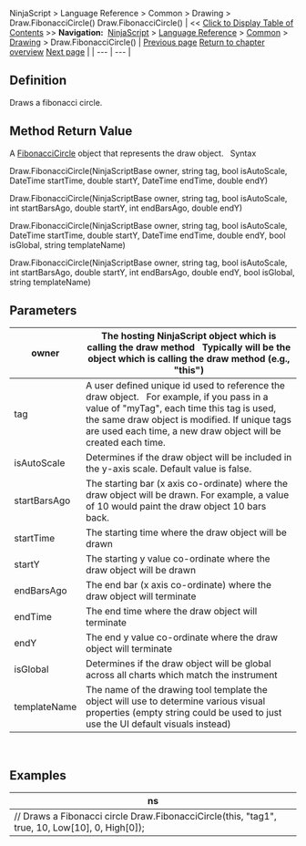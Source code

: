 ﻿
NinjaScript \> Language Reference \> Common \> Drawing \> Draw.FibonacciCircle()
Draw.FibonacciCircle()
| \<\< [Click to Display Table of Contents](draw_fibonaccicircle.md) \>\> **Navigation:**     [NinjaScript](ninjascript.md) \> [Language Reference](language_reference_wip.md) \> [Common](common.md) \> [Drawing](drawing.md) \> Draw.FibonacciCircle() | [Previous page](extendedline.md) [Return to chapter overview](drawing.md) [Next page](fibonaccicircle.md) |
| --- | --- |
## Definition
Draws a fibonacci circle.
 
## Method Return Value
A [FibonacciCircle](fibonaccicircle.md) object that represents the draw object.
 
Syntax  

Draw.FibonacciCircle(NinjaScriptBase owner, string tag, bool isAutoScale, DateTime startTime, double startY, DateTime endTime, double endY)  

Draw.FibonacciCircle(NinjaScriptBase owner, string tag, bool isAutoScale, int startBarsAgo, double startY, int endBarsAgo, double endY)  

Draw.FibonacciCircle(NinjaScriptBase owner, string tag, bool isAutoScale, DateTime startTime, double startY, DateTime endTime, double endY, bool isGlobal, string templateName)  

Draw.FibonacciCircle(NinjaScriptBase owner, string tag, bool isAutoScale, int startBarsAgo, double startY, int endBarsAgo, double endY, bool isGlobal, string templateName)

## Parameters
| owner | The hosting NinjaScript object which is calling the draw method   Typically will be the object which is calling the draw method (e.g., "this") |
| --- | --- |
| tag | A user defined unique id used to reference the draw object.    For example, if you pass in a value of "myTag", each time this tag is used, the same draw object is modified. If unique tags are used each time, a new draw object will be created each time. |
| isAutoScale | Determines if the draw object will be included in the y\-axis scale. Default value is false. |
| startBarsAgo | The starting bar (x axis co\-ordinate) where the draw object will be drawn. For example, a value of 10 would paint the draw object 10 bars back. |
| startTime | The starting time where the draw object will be drawn |
| startY | The starting y value co\-ordinate where the draw object will be drawn |
| endBarsAgo | The end bar (x axis co\-ordinate) where the draw object will terminate |
| endTime | The end time where the draw object will terminate |
| endY | The end y value co\-ordinate where the draw object will terminate |
| isGlobal | Determines if the draw object will be global across all charts which match the instrument |
| templateName | The name of the drawing tool template the object will use to determine various visual properties (empty string could be used to just use the UI default visuals instead) |
 
## 
## Examples
| ns |
| --- |
| // Draws a Fibonacci circle Draw.FibonacciCircle(this, "tag1", true, 10, Low\[10], 0, High\[0]); |

